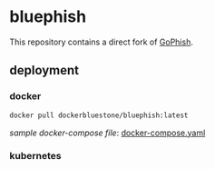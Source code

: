 # bluephish
This repository contains a direct fork of [GoPhish](https://github.com/gophish/gophish).

## deployment

### docker
```bash
docker pull dockerbluestone/bluephish:latest
```

*sample docker-compose file*: [docker-compose.yaml](deployment/docker/docker-compose.yaml)

### kubernetes